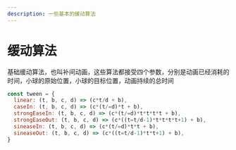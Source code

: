 ```yaml
---
description: 一些基本的缓动算法
---
```


# 缓动算法

基础缓动算法，也叫补间动画，这些算法都接受四个参数，分别是动画已经消耗的时间，小球的原始位置，小球的目标位置，动画持续的总时间

```javascript
const tween = {
  linear: (t, b, c, d) => (c*t/d + b),
  caseIn: (t, b, c, d) => (c*(t/=d)*t + b),
  strongEaseIn: (t, b, c, d) => (c*(t/=d)*t*t*t*t + b),
  strongEaseOut: (t, b, c, d) => (c*((t=t/d-1)*t*t*t*t+1) + b),
  sineaseIn: (t, b, c, d) => (c*(t/=d)*t*t + b),
  sineaseOut: (t, b, c, d) => (c*((t=t/d-1)*t*t+1) + b),
}

```
